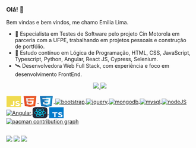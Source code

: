 ### Olá! 🖖

Bem vindas e bem vindos, me chamo Emilia Lima.


- 🔭 Especialista em Testes de Software pelo projeto Cin Motorola em parceria com a UFPE, trabalhando em projetos pessoais e construção de portfólio.
- 🌱 Estudo contínuo em Lógica de Programação, HTML, CSS, JavaScript, Typescript, Python, Angular, React JS, Cypress, Selenium.
- 🛰️ Desenvolvedora Web Full Stack, com experiência e foco em desenvolvimento FrontEnd.

<div align="center">
  <a href="https://github.com/emilialimacor">
  <img height="180em" src="https://github-readme-stats.vercel.app/api?username=emilialimacor&show_icons=true&theme=tokyonight&include_all_commits=true&count_private=true"/>
  <img height="180em" src="https://github-readme-stats.vercel.app/api/top-langs/?username=emilialimacor&layout=compact&langs_count=7&theme=tokyonight"/>
  
</div>
  <div style="display: inline_block"><br>
  <img align="center" alt="Js" height="30" width="40" src="https://raw.githubusercontent.com/devicons/devicon/master/icons/javascript/javascript-plain.svg">    
  <img align="center" alt="HTML" height="30" width="40" src="https://raw.githubusercontent.com/devicons/devicon/master/icons/html5/html5-original.svg">
  <img align="center" alt="CSS" height="30" width="40" src="https://raw.githubusercontent.com/devicons/devicon/master/icons/css3/css3-original.svg">  
  <img align="center" alt="bootstrap" height="30" width="40" src="https://cdn.jsdelivr.net/gh/devicons/devicon/icons/bootstrap/bootstrap-original.svg" />
  <img align="center" alt="jquery" height="30" width="40" src="https://cdn.jsdelivr.net/gh/devicons/devicon/icons/jquery/jquery-original.svg" />
  <img align="center" alt="mongodb" height="30" width="40" src="https://cdn.jsdelivr.net/gh/devicons/devicon/icons/mongodb/mongodb-original-wordmark.svg" />
  <img align="center" alt="mysql" height="30" width="40" src="https://cdn.jsdelivr.net/gh/devicons/devicon/icons/mysql/mysql-original.svg" />
  <img align="center" alt="nodeJS" height="30" width="40" src="https://cdn.jsdelivr.net/gh/devicons/devicon/icons/nodejs/nodejs-original-wordmark.svg" />
  <img align="center" alt="Angular" height="30" width="40" src="https://cdn.jsdelivr.net/gh/devicons/devicon/icons/angularjs/angularjs-original.svg" />
   <img align="center" alt="React" height="30" width="40" src="https://github.com/tandpfun/skill-icons/blob/main/icons/React-Dark.svg" />  
  <img align="center" alt="Ts" height="30" width="40" src="https://raw.githubusercontent.com/devicons/devicon/master/icons/typescript/typescript-plain.svg">

  </div>

  <picture>
  <source media="(prefers-color-scheme: dark)" srcset="https://raw.githubusercontent.com/emilialimacor/workflows/output/pacman-contribution-graph-dark.svg">
  <source media="(prefers-color-scheme: light)" srcset="https://raw.githubusercontent.com/emilialimacor/workflows/output/pacman-contribution-graph.svg">
  <img alt="pacman contribution graph" src="https://raw.githubusercontent.com/emilialimacor/workflows/output/pacman-contribution-graph.svg">
  </picture>


  
  
  ##
  
  <div>
    <a href="https://discord.gg/EmiliaLima#8530" target="_blank"><img src="https://img.shields.io/badge/Discord-7289DA?style=for-the-badge&logo=discord&logoColor=white" target="_blank"></a>
    <a href = "mailto:emilialimacor@gmail.com"><img src="https://img.shields.io/badge/-Gmail-%23333?style=for-the-badge&logo=gmail&logoColor=white" target="_blank"></a>
  <a href="https://www.linkedin.com/in/emilialimacor" target="_blank"><img src="https://img.shields.io/badge/-LinkedIn-%230077B5?style=for-the-badge&logo=linkedin&logoColor=white" target="_blank"></a> 
  </div>
